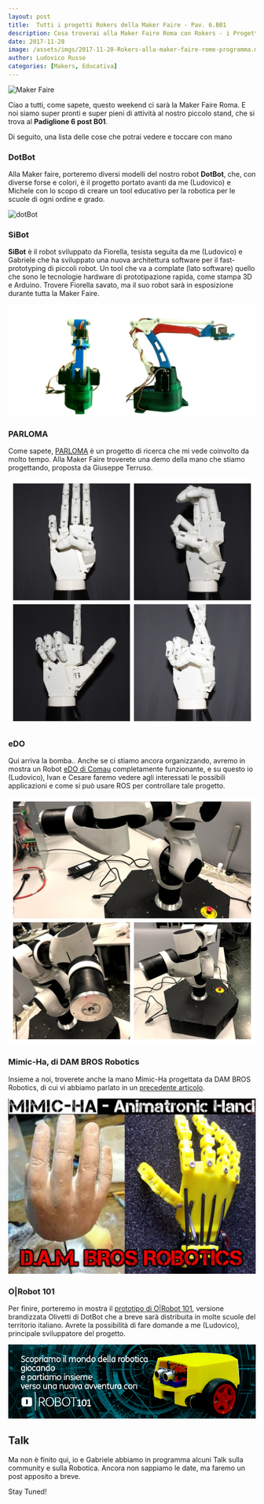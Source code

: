 ```yaml
---
layout: post
title:  Tutti i progetti Rokers della Maker Faire - Pav. 6.B01
description: Cosa troverai alla Maker Faire Roma con Rokers - i Progetti
date: 2017-11-28
image: /assets/imgs/2017-11-28-Rokers-alla-maker-faire-rome-programma.md/dotbot.png
author: Ludovico Russo
categories: [Makers, Educativa]
---
```


![Maker Faire](/assets/imgs/2017-10-28-Rokers-alla-maker-faire-rome.md/mfr.png)

Ciao a tutti,
come sapete, questo weekend ci sarà la Maker Faire Roma. E noi siamo super
pronti e super pieni di attività al nostro piccolo stand, che si
trova al **Padiglione 6 post B01**.

Di seguito, una lista delle cose che potrai vedere e toccare con mano

### DotBot

Alla Maker faire, porteremo diversi modelli del nostro robot **DotBot**, che,
con diverse forse e colori, è il progetto portato avanti da me (Ludovico) e Michele
con lo scopo di creare un tool educativo per la robotica per le scuole di ogni
ordine e grado.

![dotBot](/assets/imgs/2017-11-28-Rokers-alla-maker-faire-rome-programma.md/dotbot.png)


### SiBot

**SiBot** è il robot sviluppato da Fiorella, tesista seguita da me (Ludovico) e
Gabriele che ha sviluppato una nuova architettura software per il fast-prototyping
di piccoli robot. Un tool che va a complate (lato software) quello che sono le tecnologie
hardware di prototipazione rapida, come stampa 3D e Arduino. Trovere Fiorella
savato, ma il suo robot sarà in esposizione durante tutta la Maker Faire.

![dotBot](/assets/imgs/2017-11-28-Rokers-alla-maker-faire-rome-programma.md/sibot.png)

### PARLOMA

Come sapete, [PARLOMA](http://parloma.github.io) è un progetto di ricerca che mi vede coinvolto da molto tempo.
Alla Maker Faire troverete una demo della mano che stiamo progettando, proposta
da Giuseppe Terruso.

![dotBot](/assets/imgs/2017-11-28-Rokers-alla-maker-faire-rome-programma.md/parloma.jpg)


### eDO

Qui arriva la bomba.. Anche se ci stiamo ancora organizzando, avremo in mostra un
Robot [eDO di Comau](https://edo.cloud/) completamente funzionante, e su questo io (Ludovico), Ivan e Cesare
faremo vedere agli interessati le possibili applicazioni e come si può usare ROS
per controllare tale progetto.

![dotBot](/assets/imgs/2017-11-28-Rokers-alla-maker-faire-rome-programma.md/edo.jpg)


### Mimic-Ha, di DAM BROS Robotics

Insieme a noi, troverete anche la mano Mimic-Ha progettata da DAM BROS Robotics, di cui vi abbiamo parlato in un [precedente articolo](/makers/2017/11/23/mano-dambros.html).

![Foto Mimic-Ha_0.jpg](/assets/imgs/2017-11-23-mano-dambros.markdown/img1.jpg)

### O|Robot 101

Per finire, porteremo in mostra il [prototipo di O|Robot 101](http://robotica.olivetti.com), versione brandizzata
Olivetti di DotBot che a breve sarà distribuita in molte scuole del territorio italiano.
Avrete la possibilità di fare domande a me (Ludovico), principale sviluppatore del progetto.

![dotBot](/assets/imgs/2017-11-28-Rokers-alla-maker-faire-rome-programma.md/orobot.jpg)

## Talk

Ma non è finito qui, io e Gabriele abbiamo in programma alcuni Talk sulla community e sulla Robotica.
Ancora non sappiamo le date, ma faremo un post apposito a breve.

Stay Tuned!
